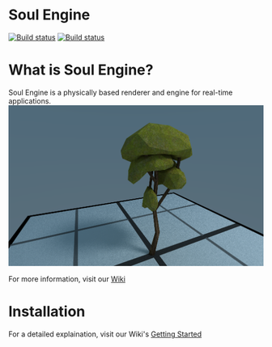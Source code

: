 # Soul Engine
[![Build status](https://travis-ci.org/Behemyth/Soul-Engine.svg?branch=master)](https://travis-ci.org/Behemyth/Soul-Engine)
[![Build status](https://ci.appveyor.com/api/projects/status/xe6bh7hiiofmkh49?svg=true)](https://ci.appveyor.com/project/AsherNorland/soul-engine)

# What is Soul Engine?
Soul Engine is a physically based renderer and engine for real-time applications.
![Tree Model](Documentation/Tree.png)

For more information, visit our [Wiki](https://github.com/Synodic-Software/Soul-Engine/wiki)

# Installation
  
For a detailed explaination, visit our Wiki's [Getting Started](https://github.com/Synodic-Software/Soul-Engine/wiki/Getting-Started)
